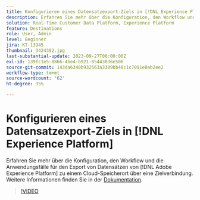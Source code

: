 ```yaml
---
title: Konfigurieren eines Datensatzexport-Ziels in [!DNL Experience Platform]
description: Erfahren Sie mehr über die Konfiguration, den Workflow und Anwendungsfälle für den Export von Datensätzen aus  [!DNL Adobe Experience Platform]  zu einem Cloud-Speicherort mithilfe einer Zielverbindung.
solution: Real-Time Customer Data Platform, Experience Platform
feature: Destinations
role: User, Admin
level: Beginner
jira: KT-13945
thumbnail: 3424392.jpg
last-substantial-update: 2023-09-27T00:00:00Z
exl-id: 139fc1e5-8866-4be4-b921-85443036e506
source-git-commit: 143da6340b932563a3309bb46c1c7091e0ab2ee2
workflow-type: tm+mt
source-wordcount: '62'
ht-degree: 35%

---
```


# Konfigurieren eines Datensatzexport-Ziels in [!DNL Experience Platform]

Erfahren Sie mehr über die Konfiguration, den Workflow und die Anwendungsfälle für den Export von Datensätzen von [!DNL Adobe Experience Platform] zu einem Cloud-Speicherort über eine Zielverbindung. Weitere Informationen finden Sie in der [Dokumentation](https://experienceleague.adobe.com/docs/experience-platform/destinations/ui/activate/export-datasets.html?lang=de).

>[!VIDEO](https://video.tv.adobe.com/v/3424392/?learn=on)
